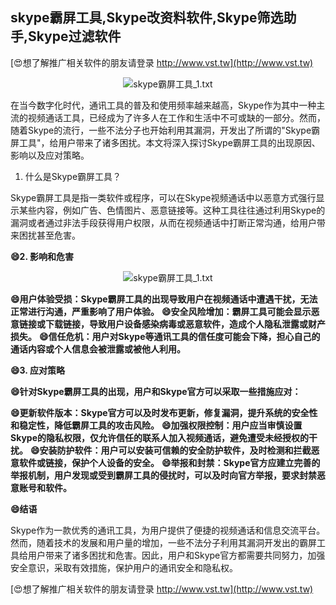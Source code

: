 ## **skype霸屏工具,Skype改资料软件,Skype筛选助手,Skype过滤软件**

[😍想了解推广相关软件的朋友请登录 http://www.vst.tw](http://www.vst.tw)

 <center><img src="https://vst.tw/MP4/tuiguang/png/6.png" alt="skype霸屏工具_1.txt"></center>

在当今数字化时代，通讯工具的普及和使用频率越来越高，Skype作为其中一种主流的视频通话工具，已经成为了许多人在工作和生活中不可或缺的一部分。然而，随着Skype的流行，一些不法分子也开始利用其漏洞，开发出了所谓的"Skype霸屏工具"，给用户带来了诸多困扰。本文将深入探讨Skype霸屏工具的出现原因、影响以及应对策略。

1. 什么是Skype霸屏工具？

Skype霸屏工具是指一类软件或程序，可以在Skype视频通话中以恶意方式强行显示某些内容，例如广告、色情图片、恶意链接等。这种工具往往通过利用Skype的漏洞或者通过非法手段获得用户权限，从而在视频通话中打断正常沟通，给用户带来困扰甚至危害。

**😄2. 影响和危害**

 <center><img src="https://vst.tw/MP4/tuiguang/png/3.png" alt="skype霸屏工具_1.txt"></center>

**😄用户体验受损：Skype霸屏工具的出现导致用户在视频通话中遭遇干扰，无法正常进行沟通，严重影响了用户体验。**
**😄安全风险增加：霸屏工具可能会显示恶意链接或下载链接，导致用户设备感染病毒或恶意软件，造成个人隐私泄露或财产损失。**
**😄信任危机：用户对Skype等通讯工具的信任度可能会下降，担心自己的通话内容或个人信息会被泄露或被他人利用。**

**😄3. 应对策略**

**😄针对Skype霸屏工具的出现，用户和Skype官方可以采取一些措施应对：**

**😄更新软件版本：Skype官方可以及时发布更新，修复漏洞，提升系统的安全性和稳定性，降低霸屏工具的攻击风险。**
**😄加强权限控制：用户应当审慎设置Skype的隐私权限，仅允许信任的联系人加入视频通话，避免遭受未经授权的干扰。**
**😄安装防护软件：用户可以安装可信赖的安全防护软件，及时检测和拦截恶意软件或链接，保护个人设备的安全。**
**😄举报和封禁：Skype官方应建立完善的举报机制，用户发现或受到霸屏工具的侵扰时，可以及时向官方举报，要求封禁恶意账号和软件。**

**😄结语**

Skype作为一款优秀的通讯工具，为用户提供了便捷的视频通话和信息交流平台。然而，随着技术的发展和用户量的增加，一些不法分子利用其漏洞开发出的霸屏工具给用户带来了诸多困扰和危害。因此，用户和Skype官方都需要共同努力，加强安全意识，采取有效措施，保护用户的通讯安全和隐私权。

[😍想了解推广相关软件的朋友请登录 http://www.vst.tw](http://www.vst.tw)



